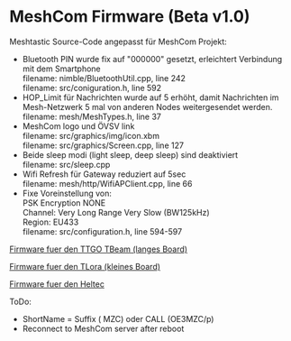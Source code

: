 # MeshCom Firmware (Beta v1.0)

Meshtastic Source-Code angepasst für MeshCom Projekt:

* Bluetooth PIN wurde fix auf "000000" gesetzt, erleichtert Verbindung mit dem Smartphone\
filename: nimble/BluetoothUtil.cpp, line 242\
filename: src/coniguration.h, line 592
* HOP_Limit für Nachrichten wurde auf 5 erhöht, damit Nachrichten im Mesh-Netzwerk 5 mal von anderen Nodes weitergesendet werden.\
filename: mesh/MeshTypes.h, line 37
* MeshCom logo und ÖVSV link\
filename: src/graphics/img/icon.xbm\
filename: src/graphics/Screen.cpp, line 127
* Beide sleep modi (light sleep, deep sleep) sind deaktiviert\
filename: src/sleep.cpp
* Wifi Refresh für Gateway reduziert auf 5sec\
filename: mesh/http/WifiAPClient.cpp, line 66
* Fixe Voreinstellung von:\
PSK Encryption NONE\
Channel: Very Long Range Very Slow (BW125kHz)\
Region: EU433\
filename: src/configuration.h, line 594-597



[Firmware fuer den TTGO TBeam (langes Board)](https://isemann.at/files/tbeam_meshcom_1.2.49_v1.0.bin)

[Firmware fuer den TLora (kleines Board)](https://isemann.at/files/tlora-v2_meshcom_1.2.49_v1.0.bin)

[Firmware fuer den Heltec](https://isemann.at/files/heltec-v2_meshcom_1.2.49_v1.0.bin)


ToDo:
* ShortName = Suffix ( MZC) oder CALL (OE3MZC/p)
* Reconnect to MeshCom server after reboot
